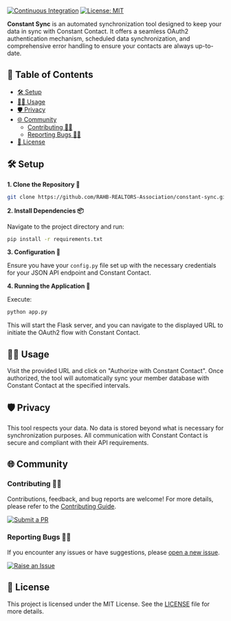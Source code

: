 [![Continuous Integration](https://github.com/RAHB-REALTORS-Association/constant-sync/actions/workflows/python-3.11.yml/badge.svg)](https://github.com/RAHB-REALTORS-Association/constant-sync/actions/workflows/python-3.11.yml)
[![License: MIT](https://img.shields.io/badge/License-MIT-yellow.svg)](https://opensource.org/licenses/MIT)

**Constant Sync** is an automated synchronization tool designed to keep your data in sync with Constant Contact. It offers a seamless OAuth2 authentication mechanism, scheduled data synchronization, and comprehensive error handling to ensure your contacts are always up-to-date.

## 📖 Table of Contents
- [🛠️ Setup](#%EF%B8%8F-setup)
- [🧑‍💻 Usage](#-usage)
- [🛡️ Privacy](#%EF%B8%8F-privacy)
- [🌐 Community](#-community)
  - [Contributing 👥🤝](#contributing-)
  - [Reporting Bugs 🐛📝](#reporting-bugs-)
- [📄 License](#-license)

## 🛠️ Setup

**1. Clone the Repository 📁**

```bash
git clone https://github.com/RAHB-REALTORS-Association/constant-sync.git
```

**2. Install Dependencies 📦**

Navigate to the project directory and run:

```bash
pip install -r requirements.txt
```

**3. Configuration 🔧**

Ensure you have your `config.py` file set up with the necessary credentials for your JSON API endpoint and Constant Contact.

**4. Running the Application 🚀**

Execute:

```bash
python app.py
```

This will start the Flask server, and you can navigate to the displayed URL to initiate the OAuth2 flow with Constant Contact.

## 🧑‍💻 Usage

Visit the provided URL and click on "Authorize with Constant Contact". Once authorized, the tool will automatically sync your member database with Constant Contact at the specified intervals.

## 🛡️ Privacy

This tool respects your data. No data is stored beyond what is necessary for synchronization purposes. All communication with Constant Contact is secure and compliant with their API requirements.

## 🌐 Community

### Contributing 👥🤝

Contributions, feedback, and bug reports are welcome! For more details, please refer to the [Contributing Guide](CONTRIBUTING.md).

[![Submit a PR](https://img.shields.io/badge/Submit_a_PR-GitHub-%23060606?style=for-the-badge&logo=github&logoColor=fff)](https://github.com/RAHB-REALTORS-Association/constant-sync/compare)

### Reporting Bugs 🐛📝

If you encounter any issues or have suggestions, please [open a new issue](https://github.com/RAHB-REALTORS-Association/constant-sync/issues/new).

[![Raise an Issue](https://img.shields.io/badge/Raise_an_Issue-GitHub-%23060606?style=for-the-badge&logo=github&logoColor=fff)](https://github.com/RAHB-REALTORS-Association/constant-sync/issues/new/choose)

## 📄 License

This project is licensed under the MIT License. See the [LICENSE](LICENSE) file for more details.
